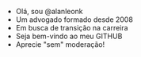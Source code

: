 - Olá, sou @alanleonk
- Um advogado formado desde 2008
- Em busca de transição na carreira
- Seja bem-vindo ao meu GITHUB
- Aprecie "sem" moderação! 

<!---
alanleonk/alanleonk is a ✨ special ✨ repository because its `README.md` (this file) appears on your GitHub profile.
You can click the Preview link to take a look at your changes.
--->
